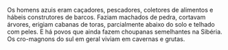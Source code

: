 ﻿Os homens azuis eram caçadores, pescadores, coletores de alimentos e hábeis construtores de barcos. Faziam machados de pedra, cortavam árvores, erigiam cabanas de toras, parcialmente abaixo do solo e telhado com peles. E há povos que ainda fazem choupanas semelhantes na Sibéria. Os cro-magnons do sul em geral viviam em cavernas e grutas.